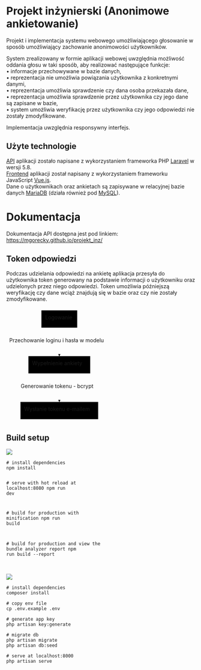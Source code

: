 <h1 id="projekt-inżynierski-anonimowe-ankietowanie">Projekt inżynierski (Anonimowe ankietowanie)</h1>
<p>Projekt i implementacja systemu webowego umożliwiającego głosowanie w sposób umożliwiający zachowanie anonimowości użytkowników.</p>
<p>System zrealizowany w formie aplikacji webowej uwzględnia możliwość oddania głosu w taki sposób, aby realizować następujące funkcje:<br>
• informacje przechowywane w bazie danych,<br>
• reprezentacja nie umożliwia powiązania użytkownika z konkretnymi danymi,<br>
• reprezentacja umożliwia sprawdzenie czy dana osoba przekazała dane,<br>
• reprezentacja umożliwia sprawdzenie przez użytkownika czy jego dane są zapisane w bazie,<br>
• system umożliwia weryfikację przez użytkownika czy jego odpowiedzi nie zostały zmodyfikowane.</p>
<p>Implementacja uwzględnia responsywny interfejs.</p>
<h2 id="użyte-technologie">Użyte technologie</h2>
<p><a href="https://github.com/mgorecky/projekt_inz/tree/master/api">API</a> aplikacji zostało napisane z wykorzystaniem frameworka PHP <a href="https://github.com/laravel/laravel">Laravel</a> w wersji 5.8.<br>
<a href="https://github.com/mgorecky/projekt_inz/tree/master/web">Frontend</a> aplikacji został napisany z wykorzystaniem frameworku JavaScript <a href="https://github.com/vuejs/vue">Vue.js</a>.<br>
Dane o użytkownikach oraz ankietach są zapisywane w relacyjnej bazie danych <a href="https://github.com/MariaDB/server">MariaDB</a> (działa również pod <a href="https://www.mysql.com/">MySQL</a>).</p>
<h1 id="dokumentacja">Dokumentacja</h1>
<p>Dokumentacja API dostępna jest pod linkiem: <a href="https://mgorecky.github.io/projekt_inz/">https://mgorecky.github.io/projekt_inz/</a></p>
<h2 id="token-odpowiedzi">Token odpowiedzi</h2>
<p>Podczas udzielania odpowiedzi na ankietę aplikacja przesyła do użytkownika token generowany na podstawie informacji o użytkowniku oraz udzielonych przez niego odpowiedzi. Token umożliwia późniejszą weryfikację czy dane wciąż znajdują się w bazie oraz czy nie zostały zmodyfikowane.</p>
<div class="mermaid"><svg xmlns="http://www.w3.org/2000/svg" id="mermaid-svg-Zg3mMXZgTMLdl0jb" width="100%" style="max-width: 282.71875px;" viewBox="0 0 282.71875 306"><g transform="translate(-12, -12)"><g class="output"><g class="clusters"></g><g class="edgePaths"><g class="edgePath" style="opacity: 1;"><path class="path" d="M153.359375,66L153.359375,104L153.359375,142" marker-end="url(#arrowhead197)" style="fill:none"></path><defs><marker id="arrowhead197" viewBox="0 0 10 10" refX="9" refY="5" markerUnits="strokeWidth" markerWidth="8" markerHeight="6" orient="auto"><path d="M 0 0 L 10 5 L 0 10 z" class="arrowheadPath" style="stroke-width: 1; stroke-dasharray: 1, 0;"></path></marker></defs></g><g class="edgePath" style="opacity: 1;"><path class="path" d="M153.359375,188L153.359375,226L153.359375,264" marker-end="url(#arrowhead198)" style="fill:none"></path><defs><marker id="arrowhead198" viewBox="0 0 10 10" refX="9" refY="5" markerUnits="strokeWidth" markerWidth="8" markerHeight="6" orient="auto"><path d="M 0 0 L 10 5 L 0 10 z" class="arrowheadPath" style="stroke-width: 1; stroke-dasharray: 1, 0;"></path></marker></defs></g></g><g class="edgeLabels"><g class="edgeLabel" transform="translate(153.359375,104)" style="opacity: 1;"><g transform="translate(-133.359375,-13)" class="label"><foreignObject width="266.71875" height="26"><div xmlns="http://www.w3.org/1999/xhtml" style="display: inline-block; white-space: nowrap;"><span class="edgeLabel">Przechowanie loginu i hasła w modelu</span></div></foreignObject></g></g><g class="edgeLabel" transform="translate(153.359375,226)" style="opacity: 1;"><g transform="translate(-102.875,-13)" class="label"><foreignObject width="205.75" height="26"><div xmlns="http://www.w3.org/1999/xhtml" style="display: inline-block; white-space: nowrap;"><span class="edgeLabel">Generowanie tokenu - bcrypt</span></div></foreignObject></g></g></g><g class="nodes"><g class="node" id="A" transform="translate(153.359375,43)" style="opacity: 1;"><rect rx="0" ry="0" x="-47.7265625" y="-23" width="95.453125" height="46"></rect><g class="label" transform="translate(0,0)"><g transform="translate(-37.7265625,-13)"><foreignObject width="75.453125" height="26"><div xmlns="http://www.w3.org/1999/xhtml" style="display: inline-block; white-space: nowrap;">Logowanie</div></foreignObject></g></g></g><g class="node" id="B" transform="translate(153.359375,165)" style="opacity: 1;"><rect rx="0" ry="0" x="-82.34375" y="-23" width="164.6875" height="46"></rect><g class="label" transform="translate(0,0)"><g transform="translate(-72.34375,-13)"><foreignObject width="144.6875" height="26"><div xmlns="http://www.w3.org/1999/xhtml" style="display: inline-block; white-space: nowrap;">Wypełnienie ankiety</div></foreignObject></g></g></g><g class="node" id="C" transform="translate(153.359375,287)" style="opacity: 1;"><rect rx="0" ry="0" x="-103.5625" y="-23" width="207.125" height="46"></rect><g class="label" transform="translate(0,0)"><g transform="translate(-93.5625,-13)"><foreignObject width="187.125" height="26"><div xmlns="http://www.w3.org/1999/xhtml" style="display: inline-block; white-space: nowrap;">Wysłanie tokenu e-mailem</div></foreignObject></g></g></g></g></g></g></svg></div>
<h2 id="build-setup">Build setup</h2>
<img src="http://endymion.pl/uploads/images/endy_9849a90aba2c12e3bd.png">
<pre class=" language-bash"><code class="prism  language-bash"><span class="token comment"># install dependencies</span>
<span class="token function">npm</span> <span class="token function">install</span>

<span class="token comment"># serve with hot reload at localhost:8080</span>
<span class="token function">npm</span> run dev

<span class="token comment"># build for production with minification</span>
<span class="token function">npm</span> run build

<span class="token comment"># build for production and view the bundle analyzer report</span>
<span class="token function">npm</span> run build --report
</code></pre>
<br>
<img src="https://laravel.com/assets/img/components/logo-laravel.svg">
<pre class=" language-bash"><code class="prism  language-bash"><span class="token comment"># install dependencies</span>
composer <span class="token function">install</span>

<span class="token comment"># copy env file</span>
<span class="token function">cp</span> .env.example .env

<span class="token comment"># generate app key</span>
php artisan key:generate

<span class="token comment"># migrate db</span>
php artisan migrate
php artisan db:seed

<span class="token comment"># serve at localhost:8000</span>
php artisan serve
</code></pre>

